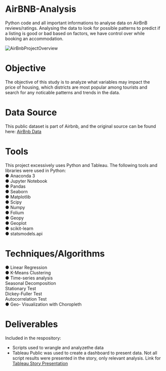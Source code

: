 # AirBNB-Analysis
Python code and all important informations to analyse data on AirBnB reviews/ratings. Analysing the data to look for possible patterns to predict if a listing is good or bad based on factors, we have control over while booking an accommodation.

![AirBnbProjectOverview](https://github.com/IoanaMRusu/AirBNB-Berlin-Analysis/assets/144055123/18f02c52-61e5-43cc-867e-6b62b04d28ee)

# Objective
The objective of this study is to analyze what variables may impact the price of housing, which districts are most popular among tourists and search for any noticable patterns and trends in the data.

# Data Source
This public dataset is part of Airbnb, and the original source can be found here: [AirBnb Data](http://insideairbnb.com/get-the-data/)

# Tools
This project excessively uses Python and Tableau. The following tools and libraries were used in Python:  
● Anaconda 3  
● Jupyter Notebook  
● Pandas  
● Seaborn  
● Matplotlib  
● Scipy  
● Numpy  
● Folium  
● Geopy  
● Geoplot  
● scikit-learn  
● statsmodels.api  

# Techniques/Algorithms
● Linear Regression  
● K-Means Clustering  
● Time-series analysis  
Seasonal Decomposition  
Stationary Test  
Dickey-Fuller Test  
Autocorrelation Test  
● Geo- Visualization with Choropleth  

# Deliverables
Included in the respository:  
- Scripts used to wrangle and analyzethe data  
- Tableau Public was used to create a dashboard to present data. Not all script results were presented in the story, only relevant analysis. Link for [Tableau Story Presentation](https://public.tableau.com/app/profile/ioana.rusu2529/viz/AirbnbBerlin-RentalDataAnalysis_16977287846590/AirBnBBerlin)
